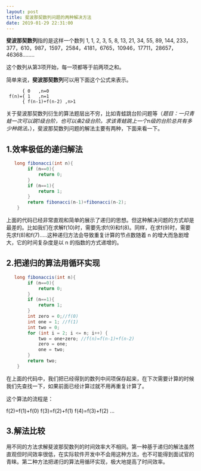 ```yaml
---
layout: post
title: 斐波那契数列问题的两种解决方法
date: 2019-01-29 22:31:00
---
```

**斐波那契数列**指的是这样一个数列 1, 1, 2, 3, 5, 8, 13, 21, 34, 55, 89, 144, 233，377，610，987，1597，2584，4181，6765，10946，17711，28657，46368........

这个数列从第3项开始，每一项都等于前两项之和。 

简单来说，**斐波那契数列**可以用下面这个公式来表示。

```
      { 0   ,n=0
 f(n)={ 1   ,n=1
      { f(n-1)+f(n-2) ,n>1
```

关于斐波那契数列衍生的算法题层出不穷，比如青蛙跳台阶问题等（*题目：一只青蛙一次可以跳1级台阶，也可以条2级台阶。求该青蛙跳上一个n级的台阶总共有多少种跳法。*），斐波那契数列问题的解法主要有两种，下面来看一下。

## 1.效率极低的递归解法

```java
   long fibonacci(int n){
        if (n==0){
            return 0;
        }
        if (n==1){
            return 1;
        }
        return fibonacci(n-1)+fibonacci(n-2);
    }
```

上面的代码已经非常直观和简单的展示了递归的思想。但这种解决问题的方式却是最差的。比如我们在求解f(10)时，需要先求f(9)和f(8)。同样，在求f(9)时，需要先求f(8)和f(7).....这种递归方法会导致重复计算的节点数随着 n 的增大而急剧增大，它的时间复杂度是以 n 的指数的方式递增的。

## 2.把递归的算法用循环实现

```java
   long fibonaccis(int n){
        if (n==0){
            return 0;
        }
        if (n==1){
            return 1;
        }
        int zero = 0;//f(0)
        int one = 1; //f(1)
        int two = 0;
        for (int i = 2; i <= n; i++) {
            two = one+zero; //f(n)=f(n-1)+f(n-2)
            zero = one;
            one = two;
        }
        return two;
    }
```

在上面的代码中，我们把已经得到的数列中间项保存起来，在下次需要计算的时候我们先查找一下，如果前面已经计算过就不用再重复计算了。

这个算法的流程是：

f(2)=f(1)+f(0)
f(3)=f(2)+f(1)
f(4)=f(3)+f(2)
...

## 3.解法比较

用不同的方法求解斐波那契数列的时间效率大不相同。第一种基于递归的解法虽然直观但时间效率很低，在实际软件开发中不会用这种方法，也不可能得到面试官的青睐。第二种方法把递归的算法用循环实现，极大地提高了时间效率。
